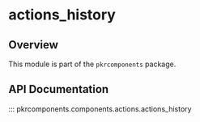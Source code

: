 # actions_history

## Overview

This module is part of the `pkrcomponents` package.

## API Documentation

::: pkrcomponents.components.actions.actions_history
